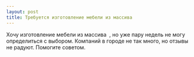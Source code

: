```yaml
---
layout: post 
title: Требуется ‌изготовление мебели из массива ‌  
--- 
```

Хочу ‌изготовление мебели из массива ‌ , но уже пару недель не могу определиться с выбором. Компаний в городе не так много, но отзывы не радуют. Помогите советом.